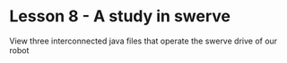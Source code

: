 # Lesson 8 - A study in swerve

View three interconnected java files that operate the swerve drive of our robot